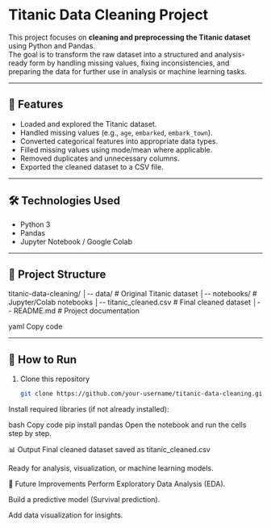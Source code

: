 # Titanic Data Cleaning Project

This project focuses on **cleaning and preprocessing the Titanic dataset** using Python and Pandas.  
The goal is to transform the raw dataset into a structured and analysis-ready form by handling missing values, fixing inconsistencies, and preparing the data for further use in analysis or machine learning tasks.

---

## 📌 Features
- Loaded and explored the Titanic dataset.
- Handled missing values (e.g., `age`, `embarked`, `embark_town`).
- Converted categorical features into appropriate data types.
- Filled missing values using mode/mean where applicable.
- Removed duplicates and unnecessary columns.
- Exported the cleaned dataset to a CSV file.

---

## 🛠️ Technologies Used
- Python 3
- Pandas
- Jupyter Notebook / Google Colab

---

## 📂 Project Structure
titanic-data-cleaning/
│-- data/ # Original Titanic dataset
│-- notebooks/ # Jupyter/Colab notebooks
│-- titanic_cleaned.csv # Final cleaned dataset
│-- README.md # Project documentation

yaml
Copy code

---

## 🚀 How to Run
1. Clone this repository  
   ```bash
   git clone https://github.com/your-username/titanic-data-cleaning.git
Install required libraries (if not already installed):

bash
Copy code
pip install pandas
Open the notebook and run the cells step by step.

📊 Output
Final cleaned dataset saved as titanic_cleaned.csv

Ready for analysis, visualization, or machine learning models.

📌 Future Improvements
Perform Exploratory Data Analysis (EDA).

Build a predictive model (Survival prediction).

Add data visualization for insights.
